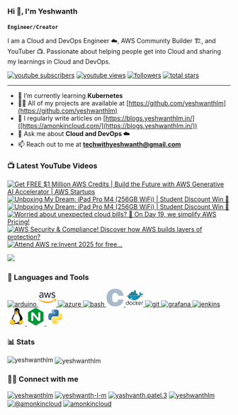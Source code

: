 ### Hi 👋, I'm Yeshwanth

**`Engineer/Creator`**

I am a Cloud and DevOps Engineer ☁️, AWS Community Builder 🏗️, and YouTuber 📺. Passionate about helping people get into Cloud and sharing my learnings in Cloud and DevOps.

   <p align="left">
      <a href="https://www.youtube.com/c/TechWithYeshwanth?sub_confirmation=1">
         <img alt="youtube subscribers" title="Subscribe to my YouTube channel" src="https://custom-icon-badges.demolab.com/youtube/channel/subscribers/UCwhERUcuzUCwr8x8mQ8zrcw?color=%23E05D44&label=SUBSCRIBE&logo=video&logoColor=white&style=for-the-badge&labelColor=CE4630"/></a> 
      <a href="https://www.youtube.com/c/TechWithYeshwanth">
         <img alt="youtube views" title="YouTube views" src="https://custom-icon-badges.demolab.com/youtube/channel/views/UCwhERUcuzUCwr8x8mQ8zrcw?color=%23E1AD0E&logo=eye&logoColor=white&style=for-the-badge&labelColor=C79600"/></a> 
      <a href="https://github.com/yeshwanthlm?tab=followers">
         <img alt="followers" title="Follow me on Github" src="https://custom-icon-badges.demolab.com/github/followers/yeshwanthlm?color=236ad3&labelColor=1155ba&style=for-the-badge&logo=person-add&label=Follow&logoColor=white"/></a>
      <a href="https://github.com/yeshwanthlm?tab=repositories&sort=stargazers">
         <img alt="total stars" title="Total stars on GitHub" src="https://custom-icon-badges.demolab.com/github/stars/yeshwanthlm?color=55960c&style=for-the-badge&labelColor=488207&logo=star"/></a>
   </p>

---

- 🌱 I’m currently learning **Kubernetes**
- 👨‍💻 All of my projects are available at [https://github.com/yeshwanthlm](https://github.com/yeshwanthlm)
- 📝 I regularly write articles on [https://blogs.yeshwanthlm.in/]([https://amonkincloud.com/](https://blogs.yeshwanthlm.in/))
- 💬 Ask me about **Cloud and DevOps ☁️**
- 📫 Reach out to me at **techwithyeshwanth@gmail.com**


### 📺 Latest YouTube Videos

<!-- BEGIN YOUTUBE-CARDS -->
[![Get FREE $1 Million AWS Credits | Build the Future with AWS Generative AI Accelerator | AWS Startups](https://ytcards.demolab.com/?id=vtpsxxXbIaI&title=Get+FREE+%241+Million+AWS+Credits+%7C+Build+the+Future+with+AWS+Generative+AI+Accelerator+%7C+AWS+Startups&lang=en&timestamp=1751725805&background_color=%230d1117&title_color=%23ffffff&stats_color=%23dedede&max_title_lines=1&width=250&border_radius=5 "Get FREE $1 Million AWS Credits | Build the Future with AWS Generative AI Accelerator | AWS Startups")](https://www.youtube.com/watch?v=vtpsxxXbIaI)
[![Unboxing My Dream: iPad Pro M4 (256GB WiFi) | Student Discount Win 💫](https://ytcards.demolab.com/?id=y5VR8bopl1U&title=Unboxing+My+Dream%3A+iPad+Pro+M4+%28256GB+WiFi%29+%7C+Student+Discount+Win+%F0%9F%92%AB&lang=en&timestamp=1751632279&background_color=%230d1117&title_color=%23ffffff&stats_color=%23dedede&max_title_lines=1&width=250&border_radius=5 "Unboxing My Dream: iPad Pro M4 (256GB WiFi) | Student Discount Win 💫")](https://www.youtube.com/watch?v=y5VR8bopl1U)
[![Unboxing My Dream: iPad Pro M4 (256GB WiFi) | Student Discount Win 💫](https://ytcards.demolab.com/?id=LgctWAbRuF4&title=Unboxing+My+Dream%3A+iPad+Pro+M4+%28256GB+WiFi%29+%7C+Student+Discount+Win+%F0%9F%92%AB&lang=en&timestamp=1751632229&background_color=%230d1117&title_color=%23ffffff&stats_color=%23dedede&max_title_lines=1&width=250&border_radius=5 "Unboxing My Dream: iPad Pro M4 (256GB WiFi) | Student Discount Win 💫")](https://www.youtube.com/shorts/LgctWAbRuF4)
[![Worried about unexpected cloud bills? 🤔 On Day 19, we simplify AWS Pricing!](https://ytcards.demolab.com/?id=YGaAslZE-vQ&title=Worried+about+unexpected+cloud+bills%3F+%F0%9F%A4%94+On+Day+19%2C+we+simplify+AWS+Pricing%21&lang=en&timestamp=1751545843&background_color=%230d1117&title_color=%23ffffff&stats_color=%23dedede&max_title_lines=1&width=250&border_radius=5 "Worried about unexpected cloud bills? 🤔 On Day 19, we simplify AWS Pricing!")](https://www.youtube.com/shorts/YGaAslZE-vQ)
[![AWS Security & Compliance! Discover how AWS builds layers of protection?](https://ytcards.demolab.com/?id=OXzfGnFZcYY&title=AWS+Security+%26+Compliance%21+Discover+how+AWS+builds+layers+of+protection%3F&lang=en&timestamp=1751459428&background_color=%230d1117&title_color=%23ffffff&stats_color=%23dedede&max_title_lines=1&width=250&border_radius=5 "AWS Security & Compliance! Discover how AWS builds layers of protection?")](https://www.youtube.com/shorts/OXzfGnFZcYY)
[![Attend AWS re:Invent 2025 for free...](https://ytcards.demolab.com/?id=LTCzEJHjPKQ&title=Attend+AWS+re%3AInvent+2025+for+free...&lang=en&timestamp=1751373025&background_color=%230d1117&title_color=%23ffffff&stats_color=%23dedede&max_title_lines=1&width=250&border_radius=5 "Attend AWS re:Invent 2025 for free...")](https://www.youtube.com/watch?v=LTCzEJHjPKQ)
<!-- END YOUTUBE-CARDS -->

[<img src="https://custom-icon-badges.demolab.com/badge/-Subscribe%20For%20More-red?style=for-the-badge&logo=video&logoColor=white"/>](https://www.youtube.com/c/amonkincloud?sub_confirmation=1)

### 🧰 Languages and Tools

<p align="left"> <a href="https://www.arduino.cc/" target="_blank" rel="noreferrer"> <img src="https://cdn.worldvectorlogo.com/logos/arduino-1.svg" alt="arduino" width="40" height="40"/> </a> <a href="https://aws.amazon.com" target="_blank" rel="noreferrer"> <img src="https://raw.githubusercontent.com/devicons/devicon/master/icons/amazonwebservices/amazonwebservices-original-wordmark.svg" alt="aws" width="40" height="40"/> </a> <a href="https://azure.microsoft.com/en-in/" target="_blank" rel="noreferrer"> <img src="https://www.vectorlogo.zone/logos/microsoft_azure/microsoft_azure-icon.svg" alt="azure" width="40" height="40"/> </a> <a href="https://www.gnu.org/software/bash/" target="_blank" rel="noreferrer"> <img src="https://www.vectorlogo.zone/logos/gnu_bash/gnu_bash-icon.svg" alt="bash" width="40" height="40"/> </a> <a href="https://www.cprogramming.com/" target="_blank" rel="noreferrer"> <img src="https://raw.githubusercontent.com/devicons/devicon/master/icons/c/c-original.svg" alt="c" width="40" height="40"/> </a> <a href="https://www.docker.com/" target="_blank" rel="noreferrer"> <img src="https://raw.githubusercontent.com/devicons/devicon/master/icons/docker/docker-original-wordmark.svg" alt="docker" width="40" height="40"/> </a> <a href="https://git-scm.com/" target="_blank" rel="noreferrer"> <img src="https://www.vectorlogo.zone/logos/git-scm/git-scm-icon.svg" alt="git" width="40" height="40"/> </a> <a href="https://grafana.com" target="_blank" rel="noreferrer"> <img src="https://www.vectorlogo.zone/logos/grafana/grafana-icon.svg" alt="grafana" width="40" height="40"/> </a> <a href="https://www.jenkins.io" target="_blank" rel="noreferrer"> <img src="https://www.vectorlogo.zone/logos/jenkins/jenkins-icon.svg" alt="jenkins" width="40" height="40"/> </a> <a href="https://www.linux.org/" target="_blank" rel="noreferrer"> <img src="https://raw.githubusercontent.com/devicons/devicon/master/icons/linux/linux-original.svg" alt="linux" width="40" height="40"/> </a> <a href="https://www.nginx.com" target="_blank" rel="noreferrer"> <img src="https://raw.githubusercontent.com/devicons/devicon/master/icons/nginx/nginx-original.svg" alt="nginx" width="40" height="40"/> </a> <a href="https://www.python.org" target="_blank" rel="noreferrer"> <img src="https://raw.githubusercontent.com/devicons/devicon/master/icons/python/python-original.svg" alt="python" width="40" height="40"/> </a> </p>

### 📊 Stats
<p><img align="left" src="https://github-readme-stats.vercel.app/api/top-langs?username=yeshwanthlm&show_icons=true&locale=en&layout=compact" alt="yeshwanthlm" /></p>

<p>&nbsp;<img align="center" src="https://github-readme-stats.vercel.app/api?username=yeshwanthlm&show_icons=true&locale=en" alt="yeshwanthlm" /></p>

### 🏄‍♂️ Connect with me
   <p align="left">
   <a href="https://dev.to/yeshwanthlm" target="blank"><img align="center" src="https://raw.githubusercontent.com/rahuldkjain/github-profile-readme-generator/master/src/images/icons/Social/devto.svg" alt="yeshwanthlm" height="30" width="40" /></a>
   <a href="https://linkedin.com/in/yeshwanth-l-m" target="blank"><img align="center" src="https://raw.githubusercontent.com/rahuldkjain/github-profile-readme-generator/master/src/images/icons/Social/linked-in-alt.svg" alt="yeshwanth-l-m" height="30" width="40" /></a>
   <a href="https://fb.com/yashvanth.patel.3" target="blank"><img align="center" src="https://raw.githubusercontent.com/rahuldkjain/github-profile-readme-generator/master/src/images/icons/Social/facebook.svg" alt="yashvanth.patel.3" height="30" width="40" /></a>
   <a href="https://instagram.com/yeshwanthlm" target="blank"><img align="center" src="https://raw.githubusercontent.com/rahuldkjain/github-profile-readme-generator/master/src/images/icons/Social/instagram.svg" alt="yeshwanthlm" height="30" width="40" /></a>
   <a href="https://hashnode.com/@amonkincloud" target="blank"><img align="center" src="https://raw.githubusercontent.com/rahuldkjain/github-profile-readme-generator/master/src/images/icons/Social/hashnode.svg" alt="@amonkincloud" height="30" width="40" /></a>
   <a href="https://www.youtube.com/c/amonkincloud" target="blank"><img align="center" src="https://raw.githubusercontent.com/rahuldkjain/github-profile-readme-generator/master/src/images/icons/Social/youtube.svg" alt="amonkincloud" height="30" width="40" /></a>
   </p>
